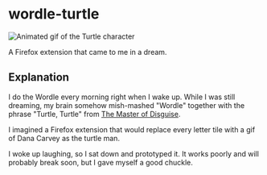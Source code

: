 # wordle-turtle
![Animated gif of the Turtle character](https://github.com/bxbrenden/wordle-turtle/blob/main/assets/wordle-turtle-fast.gif)

A Firefox extension that came to me in a dream.

## Explanation
I do the Wordle every morning right when I wake up.
While I was still dreaming, my brain somehow mish-mashed "Wordle" together with the phrase "Turtle, Turtle" from [The Master of Disguise](https://en.wikipedia.org/wiki/The_Master_of_Disguise).

I imagined a Firefox extension that would replace every letter tile with a gif of Dana Carvey as the turtle man.

I woke up laughing, so I sat down and prototyped it. It works poorly and will probably break soon, but I gave myself a good chuckle.
